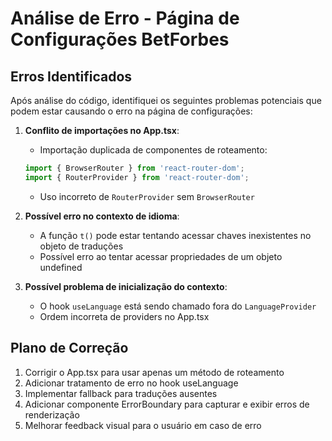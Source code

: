 # Análise de Erro - Página de Configurações BetForbes

## Erros Identificados

Após análise do código, identifiquei os seguintes problemas potenciais que podem estar causando o erro na página de configurações:

1. **Conflito de importações no App.tsx**:
   - Importação duplicada de componentes de roteamento:
   ```javascript
   import { BrowserRouter } from 'react-router-dom';
   import { RouterProvider } from 'react-router-dom';
   ```
   - Uso incorreto de `RouterProvider` sem `BrowserRouter`

2. **Possível erro no contexto de idioma**:
   - A função `t()` pode estar tentando acessar chaves inexistentes no objeto de traduções
   - Possível erro ao tentar acessar propriedades de um objeto undefined

3. **Possível problema de inicialização do contexto**:
   - O hook `useLanguage` está sendo chamado fora do `LanguageProvider`
   - Ordem incorreta de providers no App.tsx

## Plano de Correção

1. Corrigir o App.tsx para usar apenas um método de roteamento
2. Adicionar tratamento de erro no hook useLanguage
3. Implementar fallback para traduções ausentes
4. Adicionar componente ErrorBoundary para capturar e exibir erros de renderização
5. Melhorar feedback visual para o usuário em caso de erro
